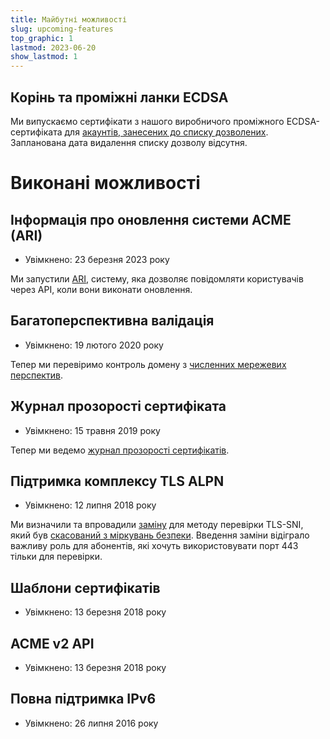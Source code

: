 ```yaml
---
title: Майбутні можливості
slug: upcoming-features
top_graphic: 1
lastmod: 2023-06-20
show_lastmod: 1
---
```


## Корінь та проміжні ланки ECDSA

Ми випускаємо сертифікати з нашого виробничого проміжного ECDSA-сертифіката для [акаунтів, занесених до списку дозволених](https://community.letsencrypt.org/t/ecdsa-availability-in-production-environment/150679). Запланована дата видалення списку дозволу відсутня.

# Виконані можливості

## Інформація про оновлення системи ACME (ARI)

* Увімкнено: 23 березня 2023 року

Ми запустили [ARI](https://letsencrypt.org/2023/03/23/improving-resliiency-and-reliability-with-ari.html), систему, яка дозволяє повідомляти користувачів через API, коли вони виконати оновлення.

## Багатоперспективна валідація

* Увімкнено: 19 лютого 2020 року

Тепер ми перевіримо контроль домену з [численних мережевих перспектив](https://letsencrypt.org/2020/02/19/multi-perspective-validation.html).

## Журнал прозорості сертифіката

* Увімкнено: 15 травня 2019 року

Тепер ми ведемо [журнал прозорості сертифікатів](/docs/ct-logs).

## Підтримка комплексу TLS ALPN

* Увімкнено: 12 липня 2018 року

Ми визначили та впровадили [заміну](https://tools.ietf.org/html/rfc8737) для методу перевірки TLS-SNI, який був [скасований з міркувань безпеки](https://community.letsencrypt.org/t/important-what-you-need-to-know-about-tls-sni-validation-issues/50811). Введення заміни відіграло важливу роль для абонентів, які хочуть використовувати порт 443 тільки для перевірки.

## Шаблони сертифікатів

* Увімкнено: 13 березня 2018 року

## ACME v2 API

* Увімкнено: 13 березня 2018 року

## Повна підтримка IPv6

* Увімкнено: 26 липня 2016 року
